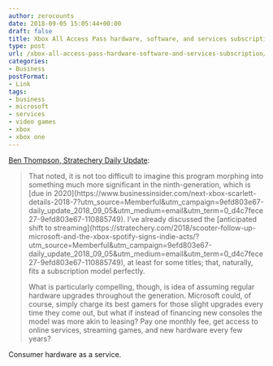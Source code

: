 ```yaml
---
author: zerocounts
date: 2018-09-05 15:05:44+00:00
draft: false
title: Xbox All Access Pass hardware, software, and services subscription
type: post
url: /xbox-all-access-pass-hardware-software-and-services-subscription/
categories:
- Business
postFormat:
- Link
tags:
- business
- microsoft
- services
- video games
- xbox
- xbox one
---
```


[Ben Thompson, Stratechery Daily Update](https://stratechery.com/2018/xbox-all-access-pass-the-eighth-generation-of-consoles-console-subscriptions-now-and-the-future/?utm_source=Memberful&utm_campaign=9efd803e67-daily_update_2018_09_05&utm_medium=email&utm_term=0_d4c7fece27-9efd803e67-110885749):


<blockquote>That noted, it is not too difficult to imagine this program morphing into something much more significant in the ninth-generation, which is [due in 2020](https://www.businessinsider.com/next-xbox-scarlett-details-2018-7?utm_source=Memberful&utm_campaign=9efd803e67-daily_update_2018_09_05&utm_medium=email&utm_term=0_d4c7fece27-9efd803e67-110885749). I’ve already discussed the [anticipated shift to streaming](https://stratechery.com/2018/scooter-follow-up-microsoft-and-the-xbox-spotify-signs-indie-acts/?utm_source=Memberful&utm_campaign=9efd803e67-daily_update_2018_09_05&utm_medium=email&utm_term=0_d4c7fece27-9efd803e67-110885749), at least for some titles; that, naturally, fits a subscription model perfectly.

What is particularly compelling, though, is idea of assuming regular hardware upgrades throughout the generation. Microsoft could, of course, simply charge its best gamers for those slight upgrades every time they come out, but what if instead of financing new consoles the model was more akin to leasing? Pay one monthly fee, get access to online services, streaming games, and new hardware every few years?

</blockquote>

Consumer hardware as a service.
